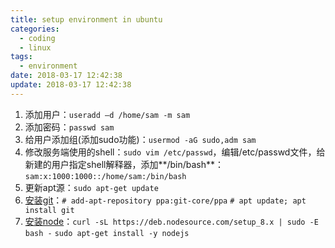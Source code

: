```yaml
---
title: setup environment in ubuntu
categories:
  - coding
  - linux
tags:
  - environment
date: 2018-03-17 12:42:38
update: 2018-03-17 12:42:38
---
```


1. 添加用户：`useradd –d /home/sam -m sam`
2. 添加密码：`passwd sam`
3. 给用户添加组(添加sudo功能)：`usermod -aG sudo,adm sam`
4. 修改服务端使用的shell：`sudo vim /etc/passwd`，编辑/etc/passwd文件，给新建的用户指定shell解释器，添加**/bin/bash**：`sam:x:1000:1000::/home/sam:/bin/bash`
5. 更新apt源：`sudo apt-get update`
6. [安装git](https://git-scm.com/download/linux)：`# add-apt-repository ppa:git-core/ppa` `# apt update; apt install git`
7. [安装node](https://nodejs.org/en/download/package-manager/#debian-and-ubuntu-based-linux-distributions)：`curl -sL https://deb.nodesource.com/setup_8.x | sudo -E bash -` `sudo apt-get install -y nodejs`
